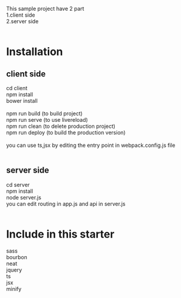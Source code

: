 This sample project have 2 part<br>
1.client side<br>
2.server side<br>
<br>
<h1>Installation</h1>
<h2>client side</h2>
cd client<br>
npm install<br>
bower install<br>
<br>
npm run build (to build project)<br>
npm run serve (to use livereload)<br>
npm run clean (to delete production project)<br>
npm run deploy (to build the production version)<br>
<br>
you can use ts,jsx by editing the entry point in webpack.config.js file<br>
<br>
<h2>server side</h2>
cd server<br>
npm install<br>
node server.js<br>
you can edit routing in app.js and api in server.js<br>
<br>
<h1>Include in this starter</h1>
sass<br>
bourbon<br>
neat<br>
jquery<br>
ts<br>
jsx<br>
minify



